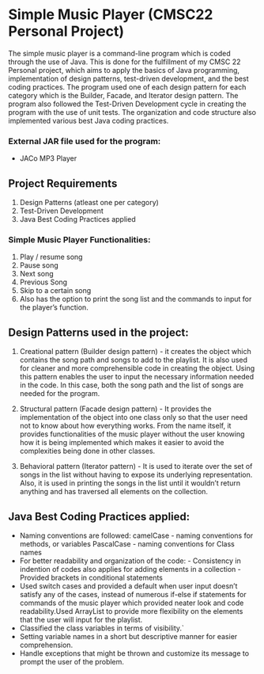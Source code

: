 # Simple Music Player (CMSC22 Personal Project)
The simple music player is a command-line program which is coded through the use of Java. This is done for the fulfillment of my CMSC 22 Personal project, which aims to apply the basics of Java programming, implementation of design patterns, test-driven development, and the best coding practices. The program used one of each design pattern for each category which is the Builder, Facade, and Iterator design pattern. The program also followed the Test-Driven Development cycle in creating the program with the use of unit tests. The organization and code structure also implemented various best Java coding practices.

### External JAR file used for the program:
* JACo MP3 Player

## Project Requirements
1. Design Patterns (atleast one per category)
2. Test-Driven Development
3. Java Best Coding Practices applied

### Simple Music Player Functionalities:
1. Play / resume song
2. Pause song
3. Next song
4. Previous Song
5. Skip to a certain song
6. Also has the option to print the song list and the commands to input for the player’s function.

## Design Patterns used in the project:
1. Creational pattern (Builder design pattern) - it creates the object which contains the song path and songs to add to the playlist. It is also used for cleaner and more comprehensible code in creating the object. Using this pattern enables the user to input the necessary information needed in the code. In this case, both the song path and the list of songs are needed for the program.

2. Structural pattern (Facade design pattern) - It provides the implementation of the object into one class only so that the user need not to know about how everything works. From the name itself, it provides functionalities of the music player without the user knowing how it is being implemented which makes it easier to avoid the                     complexities being done in other classes.

3. Behavioral pattern (Iterator pattern) - It is used to iterate over the set of songs in the list without having to expose its underlying representation. Also, it is used in printing the songs in the list until it wouldn’t return anything and has traversed all elements on the collection.

## Java Best Coding Practices applied:
* Naming conventions are followed: 
      camelCase - naming conventions for methods, or variables
      PascalCase - naming conventions for Class names
* For better readability and organization of the code:
      - Consistency in indention of codes also applies for adding elements in a collection
      - Provided brackets in conditional statements
* Used switch cases and provided a default when user input doesn’t satisfy any of the cases, instead of numerous if-else if statements for commands of the music player which provided neater look and code readability.Used ArrayList to provide more flexibility on the elements that the user will input for the playlist.
* Classified the class variables in terms of visibility.`
* Setting variable names in a short but descriptive manner for easier comprehension.
* Handle exceptions that might be thrown and customize its message to prompt the user of the problem.
